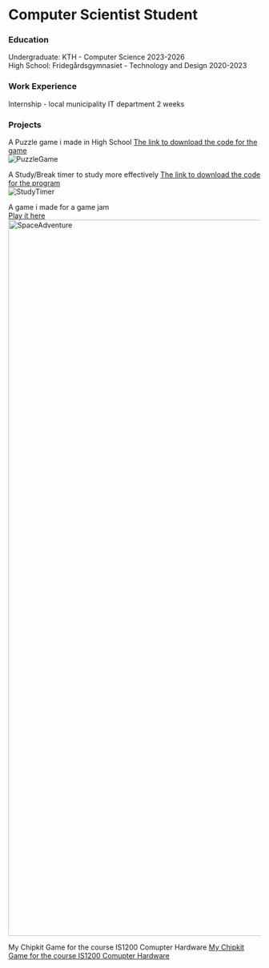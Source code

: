 # Computer Scientist Student

### Education
Undergraduate: KTH - Computer Science 2023-2026  
High School: Fridegårdsgymnasiet - Technology and Design 2020-2023  
### Work Experience
Internship - local municipality IT department 2 weeks  
### Projects
A Puzzle game i made in High School
[The link to download the code for the game](https://github.com/SrQuacksAlot/PuzzleGame)  
![PuzzleGame](https://github.com/SrQuacksAlot/portfolio/assets/52632838/afd0a2f3-7bd3-4e76-9b9e-270aaf8d7cab)

A Study/Break timer to study more effectively
[The link to download the code for the program](https://github.com/SrQuacksAlot/StudyTimer)  
![StudyTimer](https://github.com/SrQuacksAlot/portfolio/assets/52632838/3f58bb4f-15d2-4f00-88df-451071d52c0b)

A game i made for a game jam  
[Play it here](https://play.unity.com/mg/other/space-adventure-3)
<img width="1431" alt="SpaceAdventure" src="https://github.com/SrQuacksAlot/portfolio/assets/52632838/baca0106-1e9d-4b6b-8e39-a9d921b46c02">

My Chipkit Game for the course IS1200 Comupter Hardware
[My Chipkit Game for the course IS1200 Comupter Hardware](https://github.com/SrQuacksAlot/portfolio/assets/52632838/c8ba9195-1ffd-4639-9536-800c1f87da7f)




